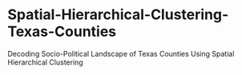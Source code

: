 # Spatial-Hierarchical-Clustering-Texas-Counties
Decoding Socio-Political Landscape of Texas Counties Using Spatial Hierarchical Clustering
